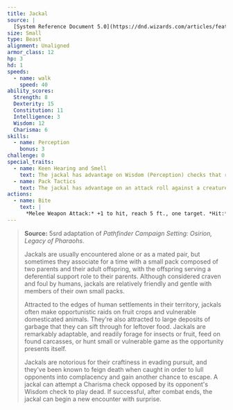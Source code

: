 ```yaml
---
title: Jackal
source: |
  [System Reference Document 5.0](https://dnd.wizards.com/articles/features/systems-reference-document-srd)
size: Small
type: Beast
alignment: Unaligned
armor_class: 12
hp: 3
hd: 1
speeds:
  - name: walk
    speed: 40
ability_scores:
  Strength: 8
  Dexterity: 15
  Constitution: 11
  Intelligence: 3
  Wisdom: 12
  Charisma: 6
skills:
  - name: Perception
    bonus: 3
challenge: 0
special_traits:
  - name: Keen Hearing and Smell
    text: The jackal has advantage on Wisdom (Perception) checks that rely on hearing or smell.
  - name: Pack Tactics
    text: The jackal has advantage on an attack roll against a creature if at least one of the jackal's allies is within 5 feet of the creature and the ally isn't incapacitated.
actions:
  - name: Bite
    text: |
      *Melee Weapon Attack:* +1 to hit, reach 5 ft., one target. *Hit:* 1 (1d4 -- 1) piercing damage.
---
```


> **Source:** 5srd adaptation of *Pathfinder Campaign Setting: Osirion, Legacy of Pharaohs*.
>
> Jackals are usually encountered alone or as a mated pair, but sometimes they associate for a time with a small pack composed of two parents and their adult offspring, with the offspring serving a deferential support role to their parents. Although considered craven and foul by humans, jackals are relatively friendly and gentle with members of their own small packs.
>
> Attracted to the edges of human settlements in their territory, jackals often make opportunistic raids on fruit crops and vulnerable domesticated animals. They're also attracted to large deposits of garbage that they can sift through for leftover food. Jackals are remarkably adaptable, and readily forage for insects or fruit, feed on found carcasses, or hunt small or vulnerable game as the opportunity presents itself.
>
> Jackals are notorious for their craftiness in evading pursuit, and they've been known to feign death when caught in order to lull opponents into complacency and gain another chance to escape. A jackal can attempt a Charisma check opposed by its opponent's Wisdom check to play dead. If successful, after combat ends, the jackal can begin a new encounter with surprise.

